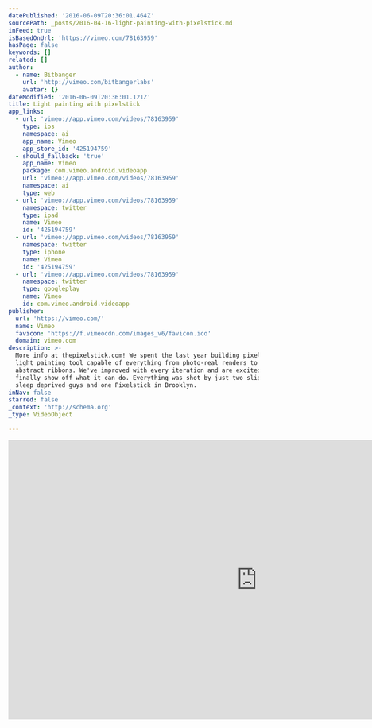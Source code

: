 ```yaml
---
datePublished: '2016-06-09T20:36:01.464Z'
sourcePath: _posts/2016-04-16-light-painting-with-pixelstick.md
inFeed: true
isBasedOnUrl: 'https://vimeo.com/78163959'
hasPage: false
keywords: []
related: []
author:
  - name: Bitbanger
    url: 'http://vimeo.com/bitbangerlabs'
    avatar: {}
dateModified: '2016-06-09T20:36:01.121Z'
title: Light painting with pixelstick
app_links:
  - url: 'vimeo://app.vimeo.com/videos/78163959'
    type: ios
    namespace: ai
    app_name: Vimeo
    app_store_id: '425194759'
  - should_fallback: 'true'
    app_name: Vimeo
    package: com.vimeo.android.videoapp
    url: 'vimeo://app.vimeo.com/videos/78163959'
    namespace: ai
    type: web
  - url: 'vimeo://app.vimeo.com/videos/78163959'
    namespace: twitter
    type: ipad
    name: Vimeo
    id: '425194759'
  - url: 'vimeo://app.vimeo.com/videos/78163959'
    namespace: twitter
    type: iphone
    name: Vimeo
    id: '425194759'
  - url: 'vimeo://app.vimeo.com/videos/78163959'
    namespace: twitter
    type: googleplay
    name: Vimeo
    id: com.vimeo.android.videoapp
publisher:
  url: 'https://vimeo.com/'
  name: Vimeo
  favicon: 'https://f.vimeocdn.com/images_v6/favicon.ico'
  domain: vimeo.com
description: >-
  More info at thepixelstick.com! We spent the last year building pixelstick, a
  light painting tool capable of everything from photo-real renders to amazing
  abstract ribbons. We've improved with every iteration and are excited to
  finally show off what it can do. Everything was shot by just two slightly
  sleep deprived guys and one Pixelstick in Brooklyn.
inNav: false
starred: false
_context: 'http://schema.org'
_type: VideoObject

---
```

<iframe src="https://cdn.embedly.com/widgets/media.html?src=https%3A%2F%2Fplayer.vimeo.com%2Fvideo%2F78163959&amp;url=https%3A%2F%2Fvimeo.com%2F78163959&amp;image=http%3A%2F%2Fi.vimeocdn.com%2Fvideo%2F481060213_1280.jpg&amp;key=b7d04c9b404c499eba89ee7072e1c4f7&amp;type=text%2Fhtml&amp;schema=vimeo" width="1000" height="563" scrolling="no" frameborder="0" allowfullscreen="allowfullscreen" style=""></iframe>